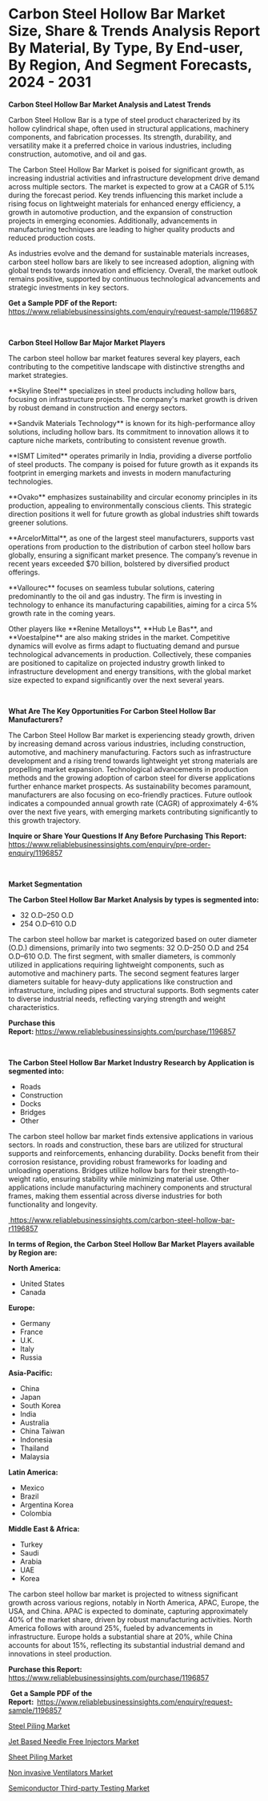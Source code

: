 <p><h1>Carbon Steel Hollow Bar Market Size, Share & Trends Analysis Report By Material, By Type, By End-user, By Region, And Segment Forecasts, 2024 - 2031</h1></p><p><strong>Carbon Steel Hollow Bar Market Analysis and Latest Trends</strong></p>
<p><p>Carbon Steel Hollow Bar is a type of steel product characterized by its hollow cylindrical shape, often used in structural applications, machinery components, and fabrication processes. Its strength, durability, and versatility make it a preferred choice in various industries, including construction, automotive, and oil and gas.</p><p>The Carbon Steel Hollow Bar Market is poised for significant growth, as increasing industrial activities and infrastructure development drive demand across multiple sectors. The market is expected to grow at a CAGR of 5.1% during the forecast period. Key trends influencing this market include a rising focus on lightweight materials for enhanced energy efficiency, a growth in automotive production, and the expansion of construction projects in emerging economies. Additionally, advancements in manufacturing techniques are leading to higher quality products and reduced production costs.</p><p>As industries evolve and the demand for sustainable materials increases, carbon steel hollow bars are likely to see increased adoption, aligning with global trends towards innovation and efficiency. Overall, the market outlook remains positive, supported by continuous technological advancements and strategic investments in key sectors.</p></p>
<p><strong>Get a Sample PDF of the Report:&nbsp;</strong> <a href="https://www.reliablebusinessinsights.com/enquiry/request-sample/1196857?utm_campaign=84&utm_medium=2&utm_source=Github&utm_content=ia&utm_term=10112024&utm_id=carbon-steel-hollow-bar">https://www.reliablebusinessinsights.com/enquiry/request-sample/1196857</a></p>
<p>&nbsp;</p>
<p><strong>Carbon Steel Hollow Bar Major Market Players</strong></p>
<p><p>The carbon steel hollow bar market features several key players, each contributing to the competitive landscape with distinctive strengths and market strategies. </p><p>**Skyline Steel** specializes in steel products including hollow bars, focusing on infrastructure projects. The company's market growth is driven by robust demand in construction and energy sectors. </p><p>**Sandvik Materials Technology** is known for its high-performance alloy solutions, including hollow bars. Its commitment to innovation allows it to capture niche markets, contributing to consistent revenue growth. </p><p>**ISMT Limited** operates primarily in India, providing a diverse portfolio of steel products. The company is poised for future growth as it expands its footprint in emerging markets and invests in modern manufacturing technologies.</p><p>**Ovako** emphasizes sustainability and circular economy principles in its production, appealing to environmentally conscious clients. This strategic direction positions it well for future growth as global industries shift towards greener solutions.</p><p>**ArcelorMittal**, as one of the largest steel manufacturers, supports vast operations from production to the distribution of carbon steel hollow bars globally, ensuring a significant market presence. The company’s revenue in recent years exceeded $70 billion, bolstered by diversified product offerings.</p><p>**Vallourec** focuses on seamless tubular solutions, catering predominantly to the oil and gas industry. The firm is investing in technology to enhance its manufacturing capabilities, aiming for a circa 5% growth rate in the coming years.</p><p>Other players like **Renine Metalloys**, **Hub Le Bas**, and **Voestalpine** are also making strides in the market. Competitive dynamics will evolve as firms adapt to fluctuating demand and pursue technological advancements in production. Collectively, these companies are positioned to capitalize on projected industry growth linked to infrastructure development and energy transitions, with the global market size expected to expand significantly over the next several years.</p></p>
<p>&nbsp;</p>
<p><strong>What Are The Key Opportunities For Carbon Steel Hollow Bar Manufacturers?</strong></p>
<p><p>The Carbon Steel Hollow Bar market is experiencing steady growth, driven by increasing demand across various industries, including construction, automotive, and machinery manufacturing. Factors such as infrastructure development and a rising trend towards lightweight yet strong materials are propelling market expansion. Technological advancements in production methods and the growing adoption of carbon steel for diverse applications further enhance market prospects. As sustainability becomes paramount, manufacturers are also focusing on eco-friendly practices. Future outlook indicates a compounded annual growth rate (CAGR) of approximately 4-6% over the next five years, with emerging markets contributing significantly to this growth trajectory.</p></p>
<p><strong>Inquire or Share Your Questions If Any Before Purchasing This Report:</strong> <a href="https://www.reliablebusinessinsights.com/enquiry/pre-order-enquiry/1196857?utm_campaign=84&utm_medium=2&utm_source=Github&utm_content=ia&utm_term=10112024&utm_id=carbon-steel-hollow-bar">https://www.reliablebusinessinsights.com/enquiry/pre-order-enquiry/1196857</a></p>
<p>&nbsp;</p>
<p><strong>Market Segmentation</strong></p>
<p><strong>The Carbon Steel Hollow Bar Market Analysis by types is segmented into:</strong></p>
<p><ul><li>32 O.D–250 O.D</li><li>254 O.D–610 O.D</li></ul></p>
<p><p>The carbon steel hollow bar market is categorized based on outer diameter (O.D.) dimensions, primarily into two segments: 32 O.D–250 O.D and 254 O.D–610 O.D. The first segment, with smaller diameters, is commonly utilized in applications requiring lightweight components, such as automotive and machinery parts. The second segment features larger diameters suitable for heavy-duty applications like construction and infrastructure, including pipes and structural supports. Both segments cater to diverse industrial needs, reflecting varying strength and weight characteristics.</p></p>
<p><strong>Purchase this Report:&nbsp;</strong><a href="https://www.reliablebusinessinsights.com/purchase/1196857?utm_campaign=84&utm_medium=2&utm_source=Github&utm_content=ia&utm_term=10112024&utm_id=carbon-steel-hollow-bar">https://www.reliablebusinessinsights.com/purchase/1196857</a></p>
<p>&nbsp;</p>
<p><strong>The Carbon Steel Hollow Bar Market Industry Research by Application is segmented into:</strong></p>
<p><ul><li>Roads</li><li>Construction</li><li>Docks</li><li>Bridges</li><li>Other</li></ul></p>
<p><p>The carbon steel hollow bar market finds extensive applications in various sectors. In roads and construction, these bars are utilized for structural supports and reinforcements, enhancing durability. Docks benefit from their corrosion resistance, providing robust frameworks for loading and unloading operations. Bridges utilize hollow bars for their strength-to-weight ratio, ensuring stability while minimizing material use. Other applications include manufacturing machinery components and structural frames, making them essential across diverse industries for both functionality and longevity.</p></p>
<p><a href="https://www.reliablebusinessinsights.com/carbon-steel-hollow-bar-r1196857?utm_campaign=84&utm_medium=2&utm_source=Github&utm_content=ia&utm_term=10112024&utm_id=carbon-steel-hollow-bar">&nbsp;https://www.reliablebusinessinsights.com/carbon-steel-hollow-bar-r1196857</a></p>
<p><strong>In terms of Region, the Carbon Steel Hollow Bar Market Players available by Region are:</strong></p>
<p>
    <p> <strong> North America: </strong>
        <ul>
            <li>United States</li>
            <li>Canada</li>
        </ul>
        </p> 
    <p> <strong> Europe: </strong>
        <ul>
            <li>Germany</li>
            <li>France</li>
            <li>U.K.</li>
            <li>Italy</li>
            <li>Russia</li>
        </ul>
        </p> 
    <p> <strong> Asia-Pacific: </strong>
        <ul>
            <li>China</li>
            <li>Japan</li>
            <li>South Korea</li>
            <li>India</li>
            <li>Australia</li>
            <li>China Taiwan</li>
            <li>Indonesia</li>
            <li>Thailand</li>
            <li>Malaysia</li>
        </ul>
        </p> 
    <p> <strong> Latin America: </strong>
        <ul>
            <li>Mexico</li>
            <li>Brazil</li>
            <li>Argentina Korea</li>
            <li>Colombia</li>
        </ul>
        </p> 
    <p> <strong> Middle East & Africa: </strong>
        <ul>
            <li>Turkey</li>
            <li>Saudi</li>
            <li>Arabia</li>
            <li>UAE</li>
            <li>Korea</li>
        </ul>
    </p>
    </p>
<p><p>The carbon steel hollow bar market is projected to witness significant growth across various regions, notably in North America, APAC, Europe, the USA, and China. APAC is expected to dominate, capturing approximately 40% of the market share, driven by robust manufacturing activities. North America follows with around 25%, fueled by advancements in infrastructure. Europe holds a substantial share at 20%, while China accounts for about 15%, reflecting its substantial industrial demand and innovations in steel production.</p></p>
<p><strong>Purchase this Report: </strong><a href="https://www.reliablebusinessinsights.com/purchase/1196857?utm_campaign=84&utm_medium=2&utm_source=Github&utm_content=ia&utm_term=10112024&utm_id=carbon-steel-hollow-bar">https://www.reliablebusinessinsights.com/purchase/1196857</a></p>
<p>&nbsp;<strong>Get a Sample PDF of the Report:&nbsp;&nbsp;</strong><a href="https://www.reliablebusinessinsights.com/enquiry/request-sample/1196857?utm_campaign=84&utm_medium=2&utm_source=Github&utm_content=ia&utm_term=10112024&utm_id=carbon-steel-hollow-bar">https://www.reliablebusinessinsights.com/enquiry/request-sample/1196857</a></p>
<p><strong></strong></p>
<p><p><a href="https://github.com/eleanore16mal/Market-Research-Report-List-1/blob/main/steel-piling-market.md?utm_campaign=84&utm_medium=2&utm_source=Github&utm_content=ia&utm_term=10112024&utm_id=carbon-steel-hollow-bar">Steel Piling Market</a></p><p><a href="https://issuu.com/reportprime-2/docs/jet-based-needle-free-injectors-mar_2a215e733076c1?utm_campaign=84&utm_medium=2&utm_source=Github&utm_content=ia&utm_term=10112024&utm_id=carbon-steel-hollow-bar">Jet Based Needle Free Injectors Market</a></p><p><a href="https://github.com/akrenkthongy/Market-Research-Report-List-1/blob/main/sheet-piling-market.md?utm_campaign=84&utm_medium=2&utm_source=Github&utm_content=ia&utm_term=10112024&utm_id=carbon-steel-hollow-bar">Sheet Piling Market</a></p><p><a href="https://issuu.com/reportprime-2/docs/non-invasive-ventilators-market-siz_e6975be11f61b7?utm_campaign=84&utm_medium=2&utm_source=Github&utm_content=ia&utm_term=10112024&utm_id=carbon-steel-hollow-bar">Non invasive Ventilators Market</a></p><p><a href="https://www.linkedin.com/pulse/unveiling-market-trends-global-semiconductor-third-party-testing-fdboe?utm_campaign=84&utm_medium=2&utm_source=Github&utm_content=ia&utm_term=10112024&utm_id=carbon-steel-hollow-bar">Semiconductor Third-party Testing Market</a></p></p>
